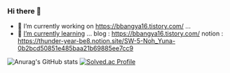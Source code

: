 ### Hi there 👋

- 🔭 I’m currently working on https://bbangya16.tistory.com/ ...
- 🌱 [I’m currently learning](https://thunder-year-be8.notion.site/SW-5-Noh_Yuna-0b2bcd50851e485baa21b69885ee7cc9) ...
blog : https://bbangya16.tistory.com/
notion : https://thunder-year-be8.notion.site/SW-5-Noh_Yuna-0b2bcd50851e485baa21b69885ee7cc9
<!--
**vipwhy12/vipwhy12** is a ✨ _special_ ✨ repository because its `README.md` (this file) appears on your GitHub profile.


Here are some ideas to get you started:

- 🔭 I’m currently working on ...
- 🌱 I’m currently learning ...
- 👯 I’m looking to collaborate on ...
- 🤔 I’m looking for help with ...
- 💬 Ask me about ...
- 📫 How to reach me: ...
- 😄 Pronouns: ...
- ⚡ Fun fact: ...
-->
![Anurag's GitHub stats](https://github-readme-stats.vercel.app/api?username=vipwhy12&show_icons=true&theme=radical)
[![Solved.ac Profile](http://mazassumnida.wtf/api/v2/generate_badge?boj=vipwhy12)](https://solved.ac/vipwhy12/)
